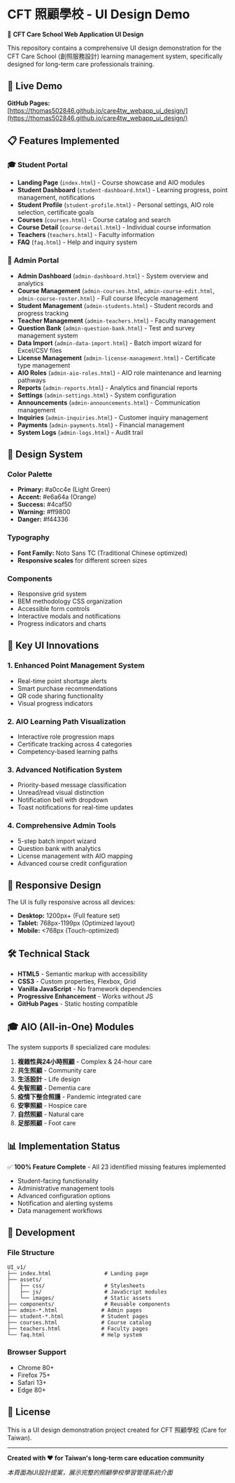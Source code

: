 # CFT 照顧學校 - UI Design Demo

🎨 **CFT Care School Web Application UI Design**

This repository contains a comprehensive UI design demonstration for the CFT Care School (創照服務設計) learning management system, specifically designed for long-term care professionals training.

## 🚀 Live Demo

**GitHub Pages:** [https://thomas502846.github.io/care4tw_webapp_ui_design/](https://thomas502846.github.io/care4tw_webapp_ui_design/)

## 📋 Features Implemented

### 🎓 **Student Portal**
- **Landing Page** (`index.html`) - Course showcase and AIO modules
- **Student Dashboard** (`student-dashboard.html`) - Learning progress, point management, notifications
- **Student Profile** (`student-profile.html`) - Personal settings, AIO role selection, certificate goals
- **Courses** (`courses.html`) - Course catalog and search
- **Course Detail** (`course-detail.html`) - Individual course information
- **Teachers** (`teachers.html`) - Faculty information
- **FAQ** (`faq.html`) - Help and inquiry system

### 🔧 **Admin Portal**
- **Admin Dashboard** (`admin-dashboard.html`) - System overview and analytics
- **Course Management** (`admin-courses.html`, `admin-course-edit.html`, `admin-course-roster.html`) - Full course lifecycle management
- **Student Management** (`admin-students.html`) - Student records and progress tracking
- **Teacher Management** (`admin-teachers.html`) - Faculty management
- **Question Bank** (`admin-question-bank.html`) - Test and survey management system
- **Data Import** (`admin-data-import.html`) - Batch import wizard for Excel/CSV files
- **License Management** (`admin-license-management.html`) - Certificate type management
- **AIO Roles** (`admin-aio-roles.html`) - AIO role maintenance and learning pathways
- **Reports** (`admin-reports.html`) - Analytics and financial reports
- **Settings** (`admin-settings.html`) - System configuration
- **Announcements** (`admin-announcements.html`) - Communication management
- **Inquiries** (`admin-inquiries.html`) - Customer inquiry management
- **Payments** (`admin-payments.html`) - Financial management
- **System Logs** (`admin-logs.html`) - Audit trail

## 🎨 **Design System**

### **Color Palette**
- **Primary:** #a0cc4e (Light Green)
- **Accent:** #e6a64a (Orange)
- **Success:** #4caf50
- **Warning:** #ff9800
- **Danger:** #f44336

### **Typography**
- **Font Family:** Noto Sans TC (Traditional Chinese optimized)
- **Responsive scales** for different screen sizes

### **Components**
- Responsive grid system
- BEM methodology CSS organization
- Accessible form controls
- Interactive modals and notifications
- Progress indicators and charts

## 🎯 **Key UI Innovations**

### 1. **Enhanced Point Management System**
- Real-time point shortage alerts
- Smart purchase recommendations
- QR code sharing functionality
- Visual progress indicators

### 2. **AIO Learning Path Visualization**
- Interactive role progression maps
- Certificate tracking across 4 categories
- Competency-based learning paths

### 3. **Advanced Notification System**
- Priority-based message classification
- Unread/read visual distinction
- Notification bell with dropdown
- Toast notifications for real-time updates

### 4. **Comprehensive Admin Tools**
- 5-step batch import wizard
- Question bank with analytics
- License management with AIO mapping
- Advanced course credit configuration

## 📱 **Responsive Design**

The UI is fully responsive across all devices:
- **Desktop:** 1200px+ (Full feature set)
- **Tablet:** 768px-1199px (Optimized layout)
- **Mobile:** <768px (Touch-optimized)

## 🛠 **Technical Stack**

- **HTML5** - Semantic markup with accessibility
- **CSS3** - Custom properties, Flexbox, Grid
- **Vanilla JavaScript** - No framework dependencies
- **Progressive Enhancement** - Works without JS
- **GitHub Pages** - Static hosting compatible

## 🎓 **AIO (All-in-One) Modules**

The system supports 8 specialized care modules:
1. **複雜性與24小時照顧** - Complex & 24-hour care
2. **共生照顧** - Community care
3. **生活設計** - Life design
4. **失智照顧** - Dementia care
5. **疫情下整合照護** - Pandemic integrated care
6. **安寧照顧** - Hospice care
7. **自然照顧** - Natural care
8. **足部照顧** - Foot care

## 📊 **Implementation Status**

✅ **100% Feature Complete** - All 23 identified missing features implemented
- Student-facing functionality
- Administrative management tools
- Advanced configuration options
- Notification and alerting systems
- Data management workflows

## 🔧 **Development**

### **File Structure**
```
UI_v1/
├── index.html                 # Landing page
├── assets/
│   ├── css/                   # Stylesheets
│   ├── js/                    # JavaScript modules
│   └── images/                # Static assets
├── components/                # Reusable components
├── admin-*.html              # Admin pages
├── student-*.html            # Student pages
├── courses.html              # Course catalog
├── teachers.html             # Faculty pages
└── faq.html                  # Help system
```

### **Browser Support**
- Chrome 80+
- Firefox 75+
- Safari 13+
- Edge 80+

## 📝 **License**

This is a UI design demonstration project created for CFT 照顧學校 (Care for Taiwan).

---

**Created with ❤️ for Taiwan's long-term care education community**

*本頁面為UI設計提案，展示完整的照顧學校學習管理系統介面*